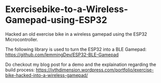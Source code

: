 # Exercisebike-to-a-Wireless-Gamepad-using-ESP32
Hacked an old exercise bike in a wireless gamepad using the ESP32 Microcontroller.

The following library is used to turn the ESP32 into a BLE Gamepad: https://github.com/lemmingDev/ESP32-BLE-Gamepad

Do checkout my blog post for a demo and the explaination regarding the build process: https://ivthdimension.wordpress.com/portfolio/exercise-bike-hacked-into-a-wireless-gamepad/
